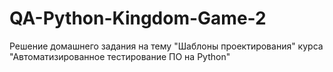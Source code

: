 # QA-Python-Kingdom-Game-2
Решение домашнего задания на тему "Шаблоны проектирования" курса "Автоматизированное тестирование ПО на Python"
